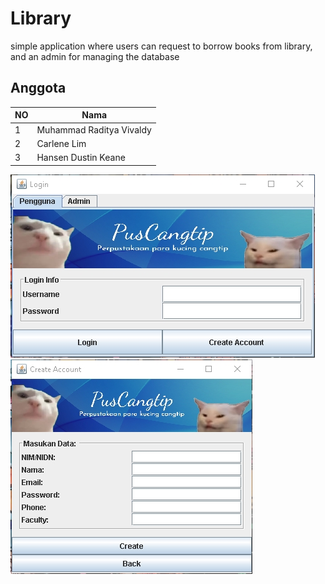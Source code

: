 # Library
simple application where users can request to borrow books from library, and an admin for managing the database

## Anggota
|NO |Nama                    |
|---|------------------------|
| 1 |Muhammad Raditya Vivaldy|
| 2 |Carlene Lim             |
| 3 |Hansen Dustin Keane     |

<img src="https://github.com/rad1tkal/Library/blob/main/images/1.jpg" alt="Login">
<img src="https://github.com/rad1tkal/Library/blob/main/images/2.jpg" alt="Create Account">
